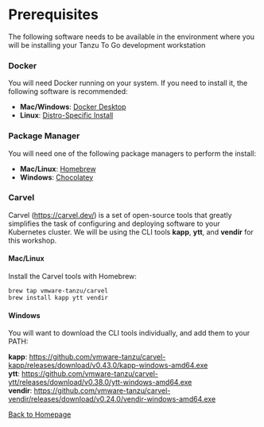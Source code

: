 # Prerequisites

The following software needs to be available in the environment where you will be installing your Tanzu To Go development workstation

### Docker

You will need Docker running on your system. If you need to install it, the following software is recommended:
* **Mac/Windows**: [Docker Desktop](https://www.docker.com/products/docker-desktop)
* **Linux**: [Distro-Specific Install](https://www.docker.com/products/docker-desktop)

### Package Manager

You will need one of the following package managers to perform the install:

* **Mac/Linux**: [Homebrew](https://brew.sh/)
* **Windows**: [Chocolatey](https://chocolatey.org/install)

### Carvel

Carvel (https://carvel.dev/) is a set of open-source tools that greatly simplifies the task of configuring and deploying software to your Kubernetes cluster. We will be using the CLI tools **kapp**, **ytt**, and **vendir** for this workshop.

#### Mac/Linux

Install the Carvel tools with Homebrew:
```
brew tap vmware-tanzu/carvel
brew install kapp ytt vendir
```

#### Windows

You will want to download the CLI tools individually, and add them to your PATH:

**kapp**: https://github.com/vmware-tanzu/carvel-kapp/releases/download/v0.43.0/kapp-windows-amd64.exe <br>
**ytt**: https://github.com/vmware-tanzu/carvel-ytt/releases/download/v0.38.0/ytt-windows-amd64.exe <br>
**vendir**: https://github.com/vmware-tanzu/carvel-vendir/releases/download/v0.24.0/vendir-windows-amd64.exe

[Back to Homepage](README.md)